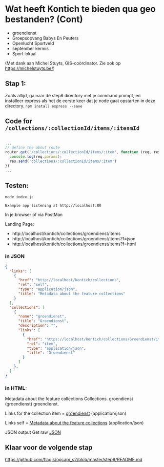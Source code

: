 # Wat heeft Kontich te bieden qua geo bestanden? (Cont)

- groendienst
- Groepsopvang Babys En Peuters 
- Openlucht Sportveld 
- september kermis
- Sport lokaal 

(Met dank aan Michel Stuyts, GIS-coördinator. Zie ook op https://michelstuyts.be/)

## Stap 1:
Zoals altijd, ga naar de step8 directory met je command prompt, en installeer express als het de eerste keer dat je node gaat opstarten in deze directory. `npm install express --save`

## Code for `/collections/:collectionId/items/:itenmId`

```javascript

...
// define the about route
router.get('/collections/:collectionId/items/:item', function (req, res) {
  console.log(req.params);
  res.send('collections/:collectionId/items/:item')
})
...

```

## Testen:
```
node index.js
```

`Example app listening at http://localhost:80`

In je browser of via PostMan

Landing Page:
- http://localhost/kontich/collections/groendienst/items
- http://localhost/kontich/collections/groendienst/items?f=json
- http://localhost/kontich/collections/groendienst/items?f=html


### in JSON
```json
{
  "links": [
    {
      "href": "http://localhost/kontich/collections",
      "rel": "self",
      "type": "application/json",
      "title": "Metadata about the feature collections"
    }
  ],
  "collections": [
    {
      "name": "groendienst",
      "title": "Groendienst",
      "description": "",
      "links": [
        {
          "href": "https://localhost/kontich/collections/Groendienst/items",
          "rel": "item",
          "type": "application/json",
          "title": "Groendienst"
        }
      ]
    },
  ]
}
```

### in HTML:

Metadata about the feature collections
Collections.
groendienst (groendienst)
groendienst.

Links for the collection
item = [groendienst](http://localhost/kontich/collections/groendienst/items) (application/json)

Links
self = [Metadata about the feature collections](http://localhost/kontich/collections) (application/json)

JSON output
Get raw [JSON](http://localhost/kontich/collections?f=json)

## Klaar voor de volgende stap
https://github.com/flagis/ogcapi_s2/blob/master/step9/README.md

